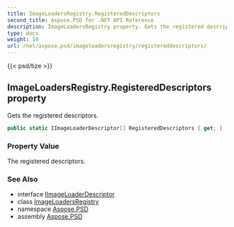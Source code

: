 ```yaml
---
title: ImageLoadersRegistry.RegisteredDescriptors
second_title: Aspose.PSD for .NET API Reference
description: ImageLoadersRegistry property. Gets the registered descriptors
type: docs
weight: 10
url: /net/aspose.psd/imageloadersregistry/registereddescriptors/
---
```

{{< psd/tize >}}
## ImageLoadersRegistry.RegisteredDescriptors property

Gets the registered descriptors.

```csharp
public static IImageLoaderDescriptor[] RegisteredDescriptors { get; }
```

### Property Value

The registered descriptors.

### See Also

* interface [IImageLoaderDescriptor](../../iimageloaderdescriptor/)
* class [ImageLoadersRegistry](../)
* namespace [Aspose.PSD](../../../aspose.psd/)
* assembly [Aspose.PSD](../../../)


